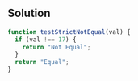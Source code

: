 ## Solution


```js
function testStrictNotEqual(val) {
  if (val !== 17) {
    return "Not Equal";
  }
  return "Equal";
}
```